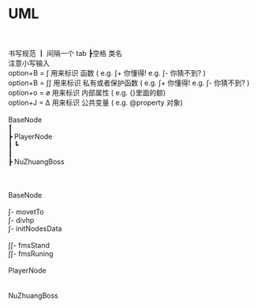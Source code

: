 #  UML
<br/>
<br/>书写规范 ┃ 间隔一个 tab ┣空格 类名
<br/>注意小写输入
<br/>option+B = ∫ 用来标识  函数 ( e.g.   ∫+ 你懂得!  e.g. ∫- 你猜不到?   )
<br/>option+B = ∫∫ 用来标识 私有或者保护函数  ( e.g.   ∫+ 你懂得!  e.g. ∫- 你猜不到?   )
<br/>option+o = ø 用来标识 内部属性 ( e.g. {}里面的额)
<br/>option+J = ∆ 用来标识 公共变量 ( e.g. @property 对象)
<br/>
<br/>BaseNode
<br/>    ┃
<br/>    ┣ PlayerNode
<br/>    ┃   ┗
<br/>    ┃
<br/>    ┣ NuZhuangBoss
<br/>
<br/>
<br/>
<br/>BaseNode
<br/> 
<br/>∫- movetTo
<br/>∫- divhp
<br/>∫- initNodesData
<br/>
<br/>∫∫- fmsStand
<br/>∫∫- fmsRuning
<br/>
<br/>PlayerNode
<br/>
<br/>
<br/>NuZhuangBoss
